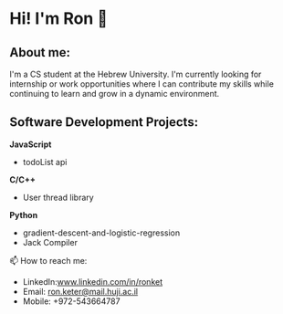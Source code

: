 # Hi! I'm Ron 👋

## About me:

I'm a CS student at the Hebrew University. I'm currently looking for internship or work opportunities where I can contribute my skills while continuing to learn and grow in a dynamic environment.

## Software Development Projects:

**JavaScript**

- todoList api

**C/C++**

- User thread library

**Python**

- gradient-descent-and-logistic-regression
- Jack Compiler


📫 How to reach me:
- LinkedIn:www.linkedin.com/in/ronket
- Email: ron.keter@mail.huji.ac.il
- Mobile: +972-543664787



<!--
**ronket/ronket** is a ✨ _special_ ✨ repository because its `README.md` (this file) appears on your GitHub profile.

Here are some ideas to get you started:

- 🔭 I’m currently working on ...
- 🌱 I’m currently learning ...
- 👯 I’m looking to collaborate on ...
- 🤔 I’m looking for help with ...
- 💬 Ask me about ...
- 📫 How to reach me: ...
- 😄 Pronouns: ...
- ⚡ Fun fact: ...
-->

